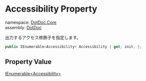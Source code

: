 ﻿# Accessibility Property

namespace: [DotDoc\.Core](../../DotDoc.Core.md)<br />
assembly: [DotDoc](../../../DotDoc.md)

出力するアクセス修飾子を指定します。

```csharp
public IEnumerable<Accessibility> Accessibility { get; init; };
```

## Property Value

[IEnumerable\<Accessibility\>](https://docs.microsoft.com/dotnet/api/System.Collections.Generic.IEnumerable-1)

